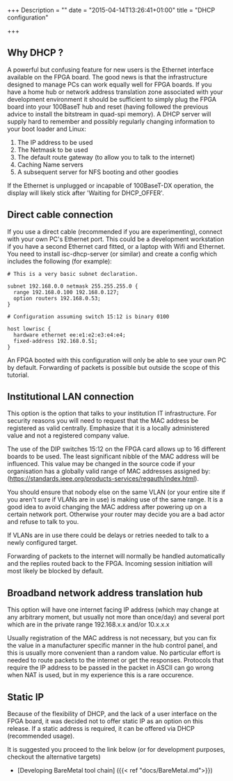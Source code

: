 +++
Description = ""
date = "2015-04-14T13:26:41+01:00"
title = "DHCP configuration"

+++

## Why DHCP ?

A powerful but confusing feature for new users is the Ethernet interface available on the FPGA board. The good news is that the infrastructure designed to manage PCs can work equally well for FPGA boards. If you have a home hub or network address translation zone associated with your development environment it should be sufficient to simply plug the FPGA board into your 100BaseT hub and reset (having followed the previous advice to install the bitstream in quad-spi memory). A DHCP server will supply hard to remember and possibly regularly changing information to your boot loader and Linux:

  1. The IP address to be used
  2. The Netmask to be used
  3. The default route gateway (to allow you to talk to the internet)
  4. Caching Name servers
  5. A subsequent server for NFS booting and other goodies


If the Ethernet is unplugged or incapable of 100BaseT-DX operation, the display will likely stick after 'Waiting for DHCP_OFFER'.

## Direct cable connection

If you use a direct cable (recommended if you are experimenting), connect with your own PC's Ethernet port.
This could be a development workstation if you have a second Ethernet card fitted, or a laptop with Wifi and Ethernet.
You need to install isc-dhcp-server (or similar) and create a config which includes the following (for example):

    # This is a very basic subnet declaration.

    subnet 192.168.0.0 netmask 255.255.255.0 {
      range 192.168.0.100 192.168.0.127;
      option routers 192.168.0.53;
    }

    # Configuration assuming switch 15:12 is binary 0100
    
    host lowrisc {
      hardware ethernet ee:e1:e2:e3:e4:e4;
      fixed-address 192.168.0.51;
    }

An FPGA booted with this configuration will only be able to see your own PC by default. Forwarding of packets is possible but outside the scope of this tutorial.

## Institutional LAN connection

This option is the option that talks to your institution IT infrastructure. For security reasons you will need to request that the MAC address be registered as valid centrally. Emphasize that it is a locally administered value and not a registered company value.

The use of the DIP switches 15:12 on the FPGA card allows up to 16 different boards to be used. The least significant nibble of the MAC address will be influenced. This value may be changed in the source code if your organisation has a globally valid range of MAC addresses assigned by: (https://standards.ieee.org/products-services/regauth/index.html).

You should ensure that nobody else on the same VLAN (or your entire site if you aren't sure if VLANs are in use) is making use of the same range. It is a good idea to avoid changing the MAC address after powering up on a certain network port. Otherwise your router may decide you are a bad actor and refuse to talk to you.

If VLANs are in use there could be delays or retries needed to talk to a newly configured target.

Forwarding of packets to the internet will normally be handled automatically and the replies routed back to the FPGA. Incoming session initiation will most likely be blocked by default.

## Broadband network address translation hub

This option will have one internet facing IP address (which may change at any arbitrary moment, but usually not more than once/day) and several port which are in the private range 192.168.x.x and/or 10.x.x.x

Usually registration of the MAC address is not necessary, but you can fix the value in a manufacturer specific manner in the hub control panel, and this is usually more convenient than a random value. No particular effort is needed to route packets to the internet or get the responses. Protocols that require the IP address to be passed in the packet in ASCII can go wrong when NAT is used, but in my experience this is a rare occurence.

## Static IP

Because of the flexibility of DHCP, and the lack of a user interface on the FPGA board, it was decided not to offer static IP as an option on this release. If a static address is required, it can be offered via DHCP (recommended usage).

It is suggested you proceed to the link below (or for development purposes, checkout the alternative targets)

* [Developing BareMetal tool chain] ({{< ref "docs/BareMetal.md">}})
